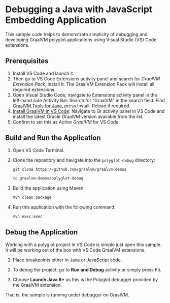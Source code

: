 # Debugging a Java with JavaScript Embedding Application

This sample code helps to demonstrate simplicity of debugging and developing GraalVM polyglot applications using Visual Studio (VS) Code extensions.

## Prerequisites

1. Install VS Code and launch it.
2. Then go to VS Code Extensions activity panel and search for _GraalVM Extension Pack_, install it. The GraalVM Extension Pack will install all required extensions.
2. Open Visual Studio Code, navigate to Extensions activity panel in the left-hand side Activity Bar. Search for “GraalVM” in the search field. Find  [GraalVM Tools for Java](https://marketplace.visualstudio.com/items?itemName=oracle-labs-graalvm.graalvm), press Install. Reload if required.
3. [Install GraalVM in VS Code](https://www.graalvm.org/latest/tools/vscode/graalvm-extension/#graalvm-installation-wizard): Navigate to Gr activity panel in VS Code and install the latest Oracle GraalVM version available from the list.
4. Confirm to set this as _Active GraalVM_ for VS Code.

## Build and Run the Application

1. Open VS Code Terminal. 
2. Clone the repository and navigate into the `polyglot-debug` directory:
    ```bash
    git clone https://github.com/graalvm/graalvm-demos
    ```
    ```bash
    cd graalvm-demos/polyglot-debug
    ```

3. Build the application using Maven:
    ```bash
    mvn clean package
    ```
4. Run this application with the following command:
    ```bash
    mvn exec:exec
    ```

## Debug the Application

Working with a polyglot project in VS Code is simple just open this sample.
It will be working out of the box with VS Code GraalVM extensions.

1. Place breakpoints either in Java or JavaScript code.

2. To debug the project, go to __Run and Debug__ activity or simply press F5.

3. Choose **Launch Java 8+** as this is the Polyglot debugger provided by the GraalVM extension.

That is, the sample is running under debugger on GraalVM.
